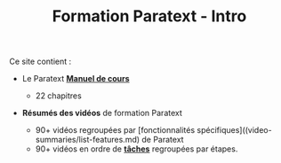 ﻿---
title : Formation Paratext - Intro
---
Ce site contient :
- Le Paratext [**Manuel de cours**](Training-Manual/Overview) 
   - 22 chapitres
   
- **Résumés des vidéos** de formation Paratext
    - 90+ vidéos regroupées par [fonctionnalités spécifiques]((video-summaries/list-features.md) de Paratext 
    - 90+ vidéos en ordre de **[tâches](Video-summaries/list-of-videos)** regroupées par étapes.
